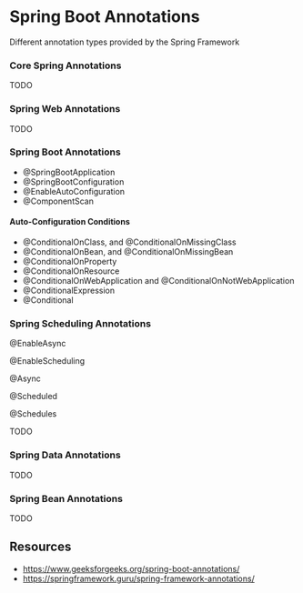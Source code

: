 # Spring Boot Annotations
Different annotation types provided by the Spring Framework

### Core Spring Annotations
TODO
### Spring Web Annotations
TODO
### Spring Boot Annotations
* @SpringBootApplication
* @SpringBootConfiguration
* @EnableAutoConfiguration
* @ComponentScan

#### Auto-Configuration Conditions
* @ConditionalOnClass, and @ConditionalOnMissingClass
* @ConditionalOnBean, and @ConditionalOnMissingBean
* @ConditionalOnProperty
* @ConditionalOnResource
* @ConditionalOnWebApplication and @ConditionalOnNotWebApplication
* @ConditionalExpression
* @Conditional

### Spring Scheduling Annotations
@EnableAsync

@EnableScheduling

@Async

@Scheduled

@Schedules

TODO
### Spring Data Annotations
TODO 
### Spring Bean Annotations
TODO

## Resources 
* https://www.geeksforgeeks.org/spring-boot-annotations/
* https://springframework.guru/spring-framework-annotations/
